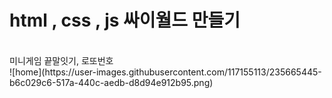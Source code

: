 # html , css , js 싸이월드 만들기
<br>
미니게임 끝말잇기, 로또번호 
<br>
![home](https://user-images.githubusercontent.com/117155113/235665445-b6c029c6-517a-440c-aedb-d8d94e912b95.png)
